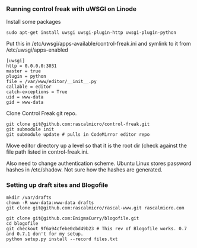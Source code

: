 ### Running control freak with uWSGI on Linode ###

Install some packages

    sudo apt-get install uwsgi uwsgi-plugin-http uwsgi-plugin-python

Put this in /etc/uwsgi/apps-available/control-freak.ini and symlink to it from /etc/uwsgi/apps-enabled

    [uwsgi]
    http = 0.0.0.0:3031
    master = true
    plugin = python
    file = /var/www/editor/__init__.py
    callable = editor
    catch-exceptions = True
    uid = www-data
    gid = www-data

Clone Control Freak git repo.

    git clone git@github.com:rascalmicro/control-freak.git
    git submodule init
    git submodule update # pulls in CodeMirror editor repo

Move editor directory up a level so that it is the root dir (check against the file path listed in control-freak.ini.

Also need to change authentication scheme. Ubuntu Linux stores password hashes in /etc/shadow. Not sure how the hashes are generated.

### Setting up draft sites and Blogofile ###

    mkdir /var/drafts
    chown -R www-data:www-data drafts
    git clone git@github.com:rascalmicro/rascal-www.git rascalmicro.com

    git clone git@github.com:EnigmaCurry/blogofile.git
    cd blogofile
    git checkout 9f6a94cfebe0cbd49b23 # This rev of Blogofile works. 0.7 and 0.7.1 don't for my setup.
    python setup.py install --record files.txt
